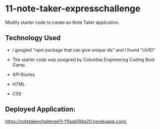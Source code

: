 # 11-note-taker-expresschallenge

Modify starter code to create an Note Taker application.

## Technology Used

- I googled "npm package that can give unique ids" and I found "UUID"

- The starter code was assigned by Columbia Engineering Coding Boot Camp.

- API Routes

- HTML

- CSS

## Deployed Application:

https://notetakerchallenge11-f1faab194a20.herokuapp.com/
